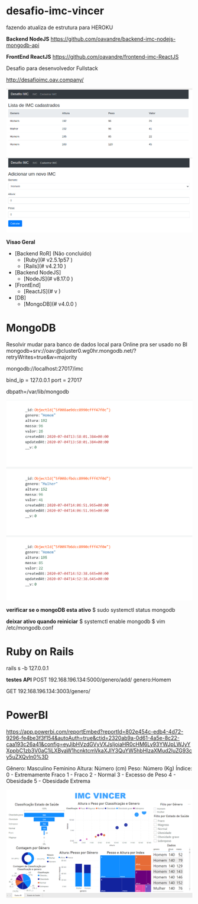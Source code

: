 # desafio-imc-vincer

fazendo atualiza de estrutura para HEROKU

 **Backend NodeJS**
https://github.com/oavandre/backend-imc-nodejs-mongodb-api

**FrontEnd ReactJS**
https://github.com/oavandre/frontend-imc-ReactJS

Desafio para desenvolvedor Fullstack

http://desafioimc.oav.company/

![Screenshot](Screenshot_1.png)
![Screenshot](Screenshot_2.png)

**Visao Geral**
- [Backend RoR] (Não concluído)
    - [Ruby](# v2.5.1p57 )
    - [Rails](# v4.2.10 )
 - [Backend NodeJS] 
    - [NodeJS](# v8.17.0 )
- [FrontEnd]
    - [ReactJS](# v )
- [DB]
    - [MongoDB](# v4.0.0 )



# MongoDB

Resolvir mudar para banco de dados local para Online pra ser usado no BI
mongodb+srv://oav:<pa7663GE>@cluster0.wg0hr.mongodb.net/<dbname>?retryWrites=true&w=majority

mongodb://localhost:27017/imc

bind_ip = 127.0.0.1
port = 27017

dbpath=/var/lib/mongodb

![Screenshot](Screenshot_MongoDB.png)

**verificar se o mongoDB esta ativo**
$ sudo systemctl status mongodb


**deixar ativo quando reiniciar**
$ systemctl enable mongodb
$ vim /etc/mongodb.conf


# Ruby on Rails

rails s -b 127.0.0.1

**testes API**
POST 192.168.196.134:5000/genero/add/
genero:Homem

GET 192.168.196.134:3003/genero/


# PowerBI
https://app.powerbi.com/reportEmbed?reportId=802e454c-edb4-4d72-9296-fe4be3f3f154&autoAuth=true&ctid=2320ab9a-0d61-4a5e-8c22-caa193c26a41&config=eyJjbHVzdGVyVXJsIjoiaHR0cHM6Ly93YWJpLWJyYXppbC1zb3V0aC1iLXByaW1hcnktcmVkaXJlY3QuYW5hbHlzaXMud2luZG93cy5uZXQvIn0%3D

Gênero: Masculino Feminino
Altura: Número (cm)
Peso: Número (Kg)
Índice: 0 - Extremamente Fraco 1 - Fraco 2 - Normal 3 - Excesso de Peso 4 - Obesidade 5 - Obesidade Extrema


![Screenshot](Screenshotv_BI.png)

